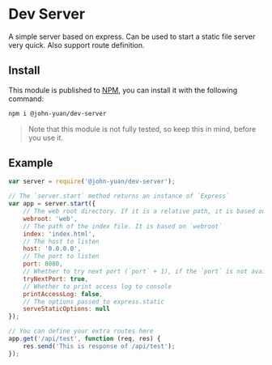 # Dev Server

A simple server based on express. Can be used to start a static file server very quick. Also support route definition.

## Install

This module is published to [NPM][NPM], you can install it with the following command:

[NPM]: https://www.npmjs.com/package/@john-yuan/dev-server

```bash
npm i @john-yuan/dev-server
```

> Note that this module is not fully tested, so keep this in mind, before you use it.

## Example

```js
var server = require('@john-yuan/dev-server');

// The `server.start` method returns an instance of `Express`
var app = server.start({
    // The web root directory. If it is a relative path, it is based on process.cwd()
    webroot: 'web',
    // The path of the index file. It is based on `webroot`
    index: 'index.html',
    // The host to listen
    host: '0.0.0.0',
    // The port to listen
    port: 8080,
    // Whether to try next port (`port` + 1), if the `port` is not available
    tryNextPort: true,
    // Whether to print access log to console
    printAccessLog: false,
    // The options passed to express.static
    serveStaticOptions: null
});

// You can define your extra routes here
app.get('/api/test', function (req, res) {
    res.send('This is response of /api/test');
});
```

